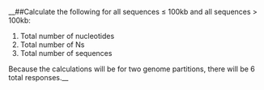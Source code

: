__##Calculate the following for all sequences ≤ 100kb and all sequences > 100kb:

  1. Total number of nucleotides
  2. Total number of Ns
  3. Total number of sequences

Because the calculations will be for two genome partitions, there will be 6 total responses.__
